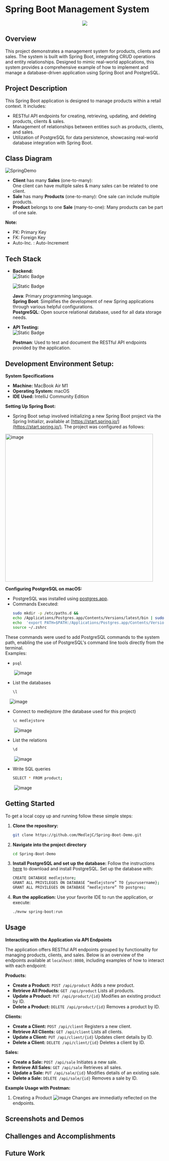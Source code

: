 # Spring Boot Management System

<p align="center"> 
<img src="https://skillicons.dev/icons?i=java,spring,postgresql,postman,idea"/>
</p>


## Overview
This project demonstrates a management system for products, clients and sales. The system is built with Spring Boot, integrating CRUD operations and entity relationships. Designed to mimic real-world applications, this system provides a comprehensive example of how to implement and manage a database-driven application using Spring Boot and PostgreSQL.

## Project Description
This Spring Boot application is designed to manage products within a retail context. It includes:
- RESTful API endpoints for creating, retrieving, updating, and deleting products, clients & sales.
- Management of relationships between entities such as products, clients, and sales.
- Utilization of PostgreSQL for data persistence, showcasing real-world database integration with Spring Boot.

## Class Diagram

![SpringDemo](https://github.com/MedlejC/Spring-Boot-Demo/assets/127014173/ba93fc06-d247-4148-b2a8-340ca1cf66a7)

- **Client** has many **Sales** (one-to-many):  
  One client can have multiple sales & many sales can be related to one client.
- **Sale** has many **Products** (one-to-many):
  One sale can include multiple products.
- **Product** belongs to one **Sale** (many-to-one): 
  Many products can be part of one sale.

**Note:** 
- PK: Primary Key
- FK: Foreign Key
- Auto-Inc. : Auto-Increment


## Tech Stack
-  **Backend:**  
  ![Static Badge](https://img.shields.io/badge/Spring-%236DB33F?style=for-the-badge&logo=spring&labelColor=black)

	![Static Badge](https://img.shields.io/badge/postgresql-%234169E1?style=for-the-badge&logo=postgresql&labelColor=black)

	 **Java**: Primary programming language.  
	 **Spring Boot**: Simplifies the development of new Spring applications through various helpful configurations.  
	 **PostgreSQL**: Open source relational database, used for all data storage needs.  
 
- **API Testing:**   
 ![Static Badge](https://img.shields.io/badge/postman-%23FF6C37?style=for-the-badge&logo=postman&labelColor=black)

  **Postman**: Used to test and document the RESTful API endpoints provided by the application.

## Development Environment Setup:
**System Specifications**
-   **Machine:** MacBook Air M1
-   **Operating System:** macOS
- **IDE Used:** IntelliJ Community Edition

**Setting Up Spring Boot:**
-   Spring Boot setup involved initializing a new Spring Boot project via the Spring Initializr, available at [https://start.spring.io/](https://start.spring.io/). The project was configured as follows:
<img width="468" alt="image" src="https://github.com/MedlejC/Spring-Boot-Demo/assets/127014173/3ab48cd3-abae-494d-90c2-2435a60ab9b6">

**Configuring PostgreSQL on macOS:**

-   PostgreSQL was installed using [postgres.app](https://postgres.app/).
-   Commands Executed:
	```bash
	sudo mkdir -p /etc/paths.d && 
	echo /Applications/Postgres.app/Contents/Versions/latest/bin | sudo tee /etc/paths.d/postgresapp 
	echo  'export PATH=$PATH:/Applications/Postgres.app/Contents/Versions/latest/bin' >> ~/.zshrc 
	source ~/.zshrc
These commands were used to add PostgreSQL commands to the system path, enabling the use of PostgreSQL's command line tools directly from the terminal.  
Examples:
- ```bash
  psql
&emsp;&emsp;![image](https://github.com/MedlejC/Spring-Boot-Demo/assets/127014173/cae2140d-10ee-4ad7-ba76-b1dc1e9b034d)
- List the databases
  ```bash
  \l
&emsp;![image](https://github.com/MedlejC/Spring-Boot-Demo/assets/127014173/2eb5e03d-22dd-470c-b9b7-63d985ca37a5)
- Connect to medlejstore (the database used for this project)
  ```bash
  \c medlejstore
&emsp;&emsp;![image](https://github.com/MedlejC/Spring-Boot-Demo/assets/127014173/20e5581e-39c0-4919-bebe-4427ad1cb5fa)
- List the relations
  ```bash
  \d
&emsp;&emsp;![image](https://github.com/MedlejC/Spring-Boot-Demo/assets/127014173/df8da8f9-b50a-420e-950d-d572b9e5eac0)
- Write SQL queries
  ```bash
  SELECT * FROM product;
&emsp;&emsp;![image](https://github.com/MedlejC/Spring-Boot-Demo/assets/127014173/a67827f7-56af-4b20-b92c-42eae5604a7a)




## Getting Started
To get a local copy up and running follow these simple steps:

1. **Clone the repository:**
   ```bash
   git clone https://github.com/MedlejC/Spring-Boot-Demo.git
2. **Navigate into the project directory**
	```bash
	cd Spring-Boot-Demo
3. **Install PostgreSQL and set up the database:**
	Follow the instructions [here](https://postgresapp.com/) to download and install PostgreSQL. Set up the
	database with: 
	```bash
	CREATE DATABASE medlejstore;
	GRANT ALL PRIVILEGES ON DATABASE “medlejstore” TO {yourusername};
	GRANT ALL PRIVILEGES ON DATABASE “medlejstore” TO postgres;
4. **Run the application:**
	Use your favorite IDE to run the application, or execute:
	```bash
	./mvnw spring-boot:run
 
## Usage
**Interacting with the Application via API Endpoints**

The application offers RESTful API endpoints grouped by functionality for managing products, clients, and sales. Below is an overview of the endpoints available at `localhost:8080`, including examples of how to interact with each endpoint:

**Products:**

-   **Create a Product:** `POST /api/product`
     Adds a new product.
-   **Retrieve All Products:** `GET /api/product`
    Lists all products.
-   **Update a Product:** `PUT /api/product/{id}`
    Modifies an existing product by ID.
-   **Delete a Product:** `DELETE /api/product/{id}`
    Removes a product by ID.
    
**Clients:**

-   **Create a Client:** `POST /api/client`
	Registers a new client.
-   **Retrieve All Clients:** `GET /api/client`
    Lists all clients.
-   **Update a Client:** `PUT /api/client/{id}`
    Updates client details by ID.
-   **Delete a Client:** `DELETE /api/client/{id}`
    Deletes a client by ID.

**Sales:**

-   **Create a Sale:** `POST /api/sale`
    Initiates a new sale.
-   **Retrieve All Sales:** `GET /api/sale`
    Retrieves all sales.
-   **Update a Sale:** `PUT /api/sale/{id}`
    Modifies details of an existing sale.
-   **Delete a Sale:** `DELETE /api/sale/{id}`
    Removes a sale by ID.

**Example Usage with Postman:**
1.  Creating a Product
![image](https://github.com/MedlejC/Spring-Boot-Demo/assets/127014173/244d842a-0240-4cc2-b130-90f4cfeb43f3)
Changes are immediatly reflected on the endpoints.

## Screenshots and Demos



  

## Challenges and Accomplishments

## Future Work
